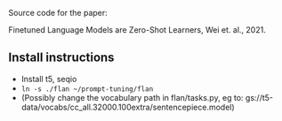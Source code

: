 Source code for the paper:

Finetuned Language Models are Zero-Shot Learners, Wei et. al., 2021.

## Install instructions

* Install t5, seqio
* `ln -s ./flan ~/prompt-tuning/flan`
* (Possibly change the vocabulary path in flan/tasks.py, eg to: gs://t5-data/vocabs/cc_all.32000.100extra/sentencepiece.model)
